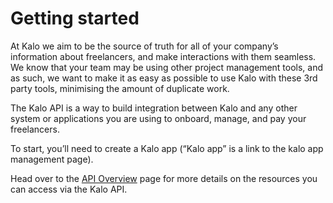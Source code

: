 # Getting started
At Kalo we aim to be the source of truth for all of your company’s information about freelancers, and make interactions with them seamless. We know that your team may be using other project management tools, and as such, we want to make it as easy as possible to use Kalo with these 3rd party tools, minimising the amount of duplicate work. 

The Kalo API is a way to build integration between Kalo and any other system or applications you are using to onboard, manage, and pay your freelancers.

To start, you’ll need to create a Kalo app (“Kalo app” is a link to the kalo app management page).

Head over to the [API Overview](./overview.md) page for more details on the resources you can access via the Kalo API.
